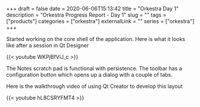 +++ 
draft = false
date = 2020-06-06T15:13:42
title = "Orkestra Day 1"
description = "Orkestra Progress Report - Day 1"
slug = "" 
tags = ["products"]
categories = ["orkestra"]
externalLink = ""
series = ["orkestra"]
+++

Started working on the core shell of the application. Here is what it looks like after a session in Qt Designer

{{< youtube WKPjBfViJ_c >}}

The Notes scratch pad is functional with persistence. 
The toolbar has a configuration button which opens up a dialog with a couple of tabs.

Here is the walkthrough video of using Qt Creator to develop this layout

{{< youtube hL8CSRYFMT4 >}}